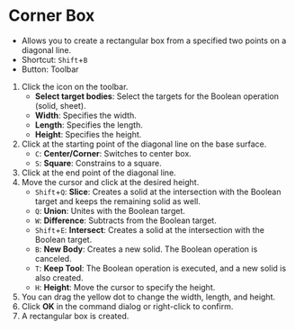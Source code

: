 # Corner Box

- Allows you to create a rectangular box from a specified two points on a diagonal line.
- Shortcut: `Shift`+`B`
- Button: Toolbar

1. Click the icon on the toolbar.
   - **Select target bodies**: Select the targets for the Boolean operation (solid, sheet).
   - **Width**: Specifies the width.
   - **Length**: Specifies the length.
   - **Height**: Specifies the height.
2. Click at the starting point of the diagonal line on the base surface.
   - `C`: **Center/Corner**: Switches to center box.
   - `S`: **Square**: Constrains to a square.
3. Click at the end point of the diagonal line.
4. Move the cursor and click at the desired height.
   - `Shift`+`Q`: **Slice**: Creates a solid at the intersection with the Boolean target and keeps the remaining solid as well.
   - `Q`: **Union**: Unites with the Boolean target.
   - `W`: **Difference**: Subtracts from the Boolean target.
   - `Shift`+`E`: **Intersect**: Creates a solid at the intersection with the Boolean target.
   - `B`: **New Body**: Creates a new solid. The Boolean operation is canceled.
   - `T`: **Keep Tool**: The Boolean operation is executed, and a new solid is also created.
   - `H`: **Height**: Move the cursor to specify the height.
5. You can drag the yellow dot to change the width, length, and height.
6. Click **OK** in the command dialog or right-click to confirm.
7. A rectangular box is created.
